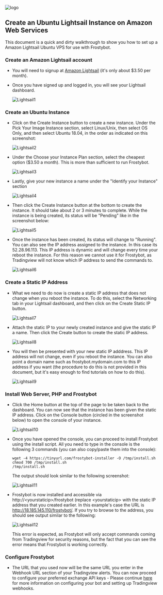 ![logo](https://i.imgur.com/YAME6yT.png "#FrostyBot")

## Create an Ubuntu Lightsail Instance on Amazon Web Services

This document is a quick and dirty walkthrough to show you how to set up a Amazon Lightsail Ubuntu VPS for use with Frostybot. 

### Create an Amazon Lightsail account

* You will need to signup at [Amazon Lightsail](https://lightsail.aws.amazon.com/) (it's only about $3.50 per month). 

* Once you have signed up and logged in, you will see your Lightsail dashboard.

  ![Lightsail1](https://i.imgur.com/JsTXxQ0.png)

### Create an Ubuntu Instance

* Click on the Create Instance button to create a new instance. Under the Pick Your Image Instance section, select Linux/Unix, then select OS Only, and then select Ubuntu 18.04, in the order as indicated on this screenshot:

  ![Lightsail2](https://i.imgur.com/e65cVF6.png)

* Under the Choose your Instance Plan section, select the cheapest option ($3.50 a month). This is more than sufficient to run Frostybot.

  ![Lightsail3](https://i.imgur.com/eIv78wn.png)

* Lastly, give your new instance a name under the "Identify your Instance" section

  ![Lightsail4](https://i.imgur.com/MuS401l.png)
  
* Then click the Create Instance button at the bottom to create the instance. It should take about 2 or 3 minutes to complete. While the instance is being created, its status will be "Pending" like in the screenshot below:

  ![Lightsail5](https://i.imgur.com/V5AFi1G.png)

* Once the instance has been created, its status will change to "Running". You can also see the IP address assigned to the instance. In this case its 52.28.96.113. This IP address is dynamic and will change every time your reboot the instance. For this reason we cannot use it for Frostybot, as Tradingview will not know which IP address to send the commands to.

  ![Lightsail6](https://i.imgur.com/5UT7vP2.png)

### Create a Static IP Address

* What we need to do now is create a static IP address that does not change when you reboot the instance. To do this, select the Networking tab in your Lightsail dashboard, and then click on the Create Static IP button.

  ![Lightsail7](https://i.imgur.com/sKBdIPt.png)

* Attach the static IP to your newly created instance and give the static IP a name. Then click the Create button to create the static IP address.

  ![Lightsail8](https://i.imgur.com/3QOt3xZ.png)

* You will then be presented with your new static IP adddress. This IP address will not change, even if you reboot the instance. You can also point a domain name such as frostybot.mydomain.com to this IP address if you want (the procedure to do this is not provided in this document, but it's easy enough to find tutorials on how to do this).

  ![Lightsail9](https://i.imgur.com/JSuQXAz.png)
  
### Install Web Server, PHP and Frostybot

* Click the Home button at the top of the page to be taken back to the dashboard. You can now see that the instance has been given the static IP address. Click on the Console button (circled in the screenshot below) to open the console of your instance.

  ![Lightsail10](https://i.imgur.com/jGsqePL.png)

* Once you have opened the console, you can proceed to install Frostybot using the install script. All you need to type in the console is the following 3 commands (you can also copy/paste them into the console):

      wget -4 https://tinyurl.com/frostybot-installer -O /tmp/install.sh
      chmod 700 /tmp/install.sh
      /tmp/install.sh
      
  The output should look similar to the following screenshot:
      
  ![Lightsail11](https://i.imgur.com/yAL5Rkj.png)      
  
* Frostybot is now installed and accessible via http://\<yourstaticip\>/frostybot (replace \<yourstaticip\> with the static IP address that you created earlier. In this example's case the URL is http://18.185.145.110/frostybot/. If you try to browse to the address, you should see output similar to the following:
  
  ![Lightsail12](https://i.imgur.com/yplGT2H.png)        
  
  This error is expected, as Frostybot will only accept commands coming from Tradingview for security reasons, but the fact that you can see the error means that Frostybot is working correctly. 

### Configure Frostybot

* The URL that you used now will be the same URL you enter in the Webhook URL section of your Tradingview alerts. You can now proceed to configure your preferred exchange API keys - Please continue [here](https://github.com/CryptoMF/frostybot/blob/master/INSTALLATION.md#post-installation-configuration) for more information on configuring your bot and setting up Tradingview webhooks.
  
  
  
  

